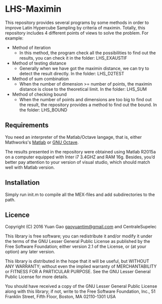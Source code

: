 # LHS-Maximin
This repository provides several programs by some methods in order to improve Latin Hypercube Sampling by criteria of maximin.
Totally, this repository includes 4 different points of views to solve the problem. For example:
* Method of iteration
  * In this method, the program check all the possibilities to find out the results, you can check it in the folder: LHS_EXAUSTIF
* Method of testing distance 
  * Generally when we have got the maximin distance, we can try to detect the result directly. In the folder: LHS_D2TEST
* Method of sum combination
  * When the number of dimension >= number of points, the maximin distance is close to the theoretical limit. In the folder: LHS_SUM
* Method of checking bound
  * When the number of points and dimensions are too big to find out the result, the repository provides a method to find out the bound. In the folder: LHS_BOUND

## Requirements
You need an interpreter of the Matlab/Octave langage, that is, either Mathworks's [Matlab](http://www.mathworks.com/products/matlab/ "Matlab") or
[GNU Octave](https://www.gnu.org/software/octave/ "GNU Octave").

The results presented in the repository were obtained using Matlab R2015a on a computer equipped with Inter i7 3.4GHZ and RAM 16g. Besides, you’d better pay attention to your version of visual studio, which should match well with Matlab version.

## Installation
Simply run init.m to compile all the MEX-files and add subdirectories to the path.

## Licence
Copyright (C) 2016 Yuan Gao <gaoyuantim@gmail.com> and CentraleSupelec

This library is free software; you can redistribute it and/or
modify it under the terms of the GNU Lesser General Public
License as published by the Free Software Foundation; either
version 2.1 of the License, or (at your option) any later version.

This library is distributed in the hope that it will be useful,
but WITHOUT ANY WARRANTY; without even the implied warranty of
MERCHANTABILITY or FITNESS FOR A PARTICULAR PURPOSE.  See the GNU
Lesser General Public License for more details.

You should have received a copy of the GNU Lesser General Public
License along with this library; if not, write to the Free Software
Foundation, Inc., 51 Franklin Street, Fifth Floor, Boston, MA  02110-1301  USA
